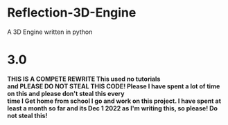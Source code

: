 # Reflection-3D-Engine
A 3D Engine written in python</br>
# 3.0
<b>THIS IS A COMPETE REWRITE<b/> This used no tutorials</br>
and <b>PLEASE DO NOT STEAL THIS CODE!<b/> Please I have spent a lot of time on this and please don't steal this every</br>time I Get home from school I go and work on this project. I have spent at least a month so far and its Dec 1 2022 as I'm writing this, so please! Do not steal this!
